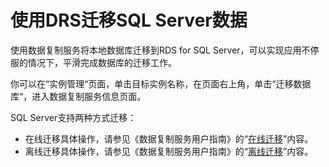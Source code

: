 # 使用DRS迁移SQL Server数据<a name="rds_migration_sqlserver_bydrs"></a>

使用数据复制服务将本地数据库迁移到RDS for SQL Server，可以实现应用不停服的情况下，平滑完成数据库的迁移工作。

你可以在“实例管理“页面，单击目标实例名称，在页面右上角，单击“迁移数据库“，进入数据复制服务信息页面。

SQL Server支持两种方式迁移：

-   在线迁移具体操作，请参见《数据复制服务用户指南》的“[在线迁移](https://support.huaweicloud.com/qs-drs/drs_online_migration.html)”内容。
-   离线迁移具体操作，请参见《数据复制服务用户指南》的“[离线迁移](https://support.huaweicloud.com/qs-drs/drs_offline_migration.html)”内容。

